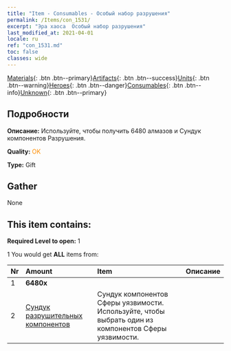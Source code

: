 ```yaml
---
title: "Item - Consumables - Особый набор разрушения"
permalink: /Items/con_1531/
excerpt: "Эра хаоса  Особый набор разрушения"
last_modified_at: 2021-04-01
locale: ru
ref: "con_1531.md"
toc: false
classes: wide
---
```

 [Materials](/ru/Items/){: .btn .btn--primary}[Artifacts](/ru/Items/Artifacts/){: .btn .btn--success}[Units](/ru/Items/Units/){: .btn .btn--warning}[Heroes](/ru/Items/Heroes/){: .btn .btn--danger}[Consumables](/ru/Items/Consumables/){: .btn .btn--info}[Unknown](/ru/Items/Unknown/){: .btn .btn--primary}

## Подробности
 **Описание:** Используйте, чтобы получить 6480 алмазов и Сундук компонентов Разрушения.

 **Quality:** <span style="color: #FF8C00">OK</span>

 **Type:** Gift

## Gather

  None

## This item contains:

 **Required Level to open:** 1

 1 You would get **ALL** items  from:

  | Nr | Amount |     Item    | Описание |
  |:---|:-------|:------------|:-----------:|
  | 1 |  **6480x** | <i class="fas fa-gem"/> |  | 
  | 2 | [Сундук разрушительных компонентов](/ru/Items/con_1371/) | Сундук компонентов Сферы уязвимости. Используйте, чтобы выбрать один из компонентов Сферы уязвимости. | 
